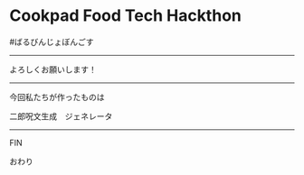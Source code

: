# Cookpad Food Tech Hackthon 

#ばるびんじょぼんごす


---

よろしくお願いします！

---

今回私たちが作ったものは

二郎呪文生成　ジェネレータ



---
FIN

おわり
